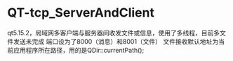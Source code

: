 # QT-tcp_ServerAndClient
qt5.15.2，局域网多客户端与服务器间收发文件或信息，使用了多线程，目前多文件发送未完成
端口设为了8000（消息）和8001（文件）
文件接收默认地址为当前应用程序所在路径，用的是QDir::currentPath();
